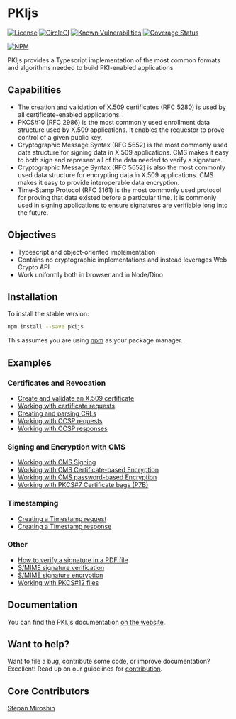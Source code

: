 # PKIjs

[![License](https://img.shields.io/badge/license-BSD-green.svg?style=flat)](https://github.com/PeculiarVentures/PKI.js/blob/master/LICENSE)
[![CircleCI](https://circleci.com/gh/PeculiarVentures/PKI.js/tree/master.svg?style=svg)](https://circleci.com/gh/PeculiarVentures/PKI.js/tree/master)
 [![Known Vulnerabilities](https://snyk.io/test/github/PeculiarVentures/PKI.js/badge.svg)](https://snyk.io/test/github/PeculiarVentures/PKI.js) [![Coverage Status](https://coveralls.io/repos/github/PeculiarVentures/PKI.js/badge.svg)](https://coveralls.io/github/PeculiarVentures/PKI.js)

[![NPM](https://nodei.co/npm/pkijs.png?downloads=true&downloadRank=true)](https://nodei.co/npm/pkijs/)

PKIjs provides a Typescript implementation of the most common formats and algorithms needed to build PKI-enabled applications

## Capabilities

- The creation and validation of X.509 certificates (RFC 5280) is used by all certificate-enabled applications.
- PKCS#10 (RFC 2986) is the most commonly used enrollment data structure used by X.509 applications. It enables the requestor to prove control of a given public key.
- Cryptographic Message Syntax (RFC 5652) is the most commonly used data structure for signing data in X.509 applications. CMS makes it easy to both sign and represent all of the data needed to verify a signature.
- Cryptographic Message Syntax (RFC 5652) is also the most commonly used data structure for encrypting data in X.509 applications. CMS makes it easy to provide interoperable data encryption.
- Time-Stamp Protocol (RFC 3161) is the most commonly used protocol for proving that data
existed before a particular time. It is commonly used in signing applications to ensure signatures are verifiable long into the future.

## Objectives
- Typescript and object-oriented implementation
- Contains no cryptographic implementations and instead leverages Web Crypto API
- Work uniformly both in browser and in Node/Dino

## Installation

To install the stable version:

```bash
npm install --save pkijs
```

This assumes you are using [npm](https://www.npmjs.com/) as your package manager.


## Examples

### Certificates and Revocation

- [Create and validate an X.509 certificate](https://pkijs.org/examples/X509_cert_complex_example.html)
- [Working with certificate requests](https://pkijs.org/examples/PKCS10_complex_example.html)
- [Creating and parsing CRLs](https://pkijs.org/examples/CRL_complex_example.html)
- [Working with OCSP requests](https://pkijs.org/examples/OCSP_req_complex_example.html)
- [Working with OCSP responses](https://pkijs.org/examples/OCSP_resp_complex_example.html)

### Signing and Encryption with CMS

- [Working with CMS Signing](https://pkijs.org/examples/CMSSigned_complex_example.html)
- [Working with CMS Certificate-based Encryption](https://pkijs.org/examples/CMSEnvelopedExample.html)
- [Working with CMS password-based Encryption](https://pkijs.org/examples/CMSEnvelopedPreDefineDataExample.html)
- [Working with PKCS#7 Certificate bags (P7B)](https://pkijs.org/examples/P7BSimpleExample.html)

### Timestamping
- [Creating a Timestamp request](https://pkijs.org/examples/TSP_req_complex_example.html)
- [Creating a Timestamp response](https://pkijs.org/examples/TSP_resp_complex_example.html)

### Other
- [How to verify a signature in a PDF file](https://pkijs.org/examples/PDFexample.html)
- [S/MIME signature verification](https://pkijs.org/examples/SMIMEexample.html)
- [S/MIME signature encryption](https://pkijs.org/examples/SMIMEEncryptionExample.html)
- [Working with PKCS#12 files](https://pkijs.org/examples/PKCS12SimpleExample.html)

## Documentation
You can find the PKI.js documentation [on the website](https://pkijs.org/docs).

## Want to help?
Want to file a bug, contribute some code, or improve documentation? Excellent! Read up on our guidelines for [contribution](https://github.com/PeculiarVentures/PKI.js/blob/master/CONTRIBUTING.md).

## Core Contributors
[Stepan Miroshin](https://github.com/microshine)
